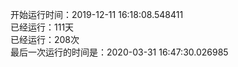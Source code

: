 开始运行时间：2019-12-11 16:18:08.548411  
已经运行：111天  
已经运行：208次  
最后一次运行的时间是：2020-03-31 16:47:30.026985  
